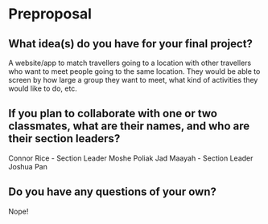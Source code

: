 # Preproposal

## What idea(s) do you have for your final project?

A website/app to match travellers going to a location with other travellers who want to meet people going to the same location.
They would be able to screen by how large a group they want to meet, what kind of activities they would like to do, etc.

## If you plan to collaborate with one or two classmates, what are their names, and who are their section leaders?

Connor Rice - Section Leader Moshe Poliak
Jad Maayah - Section Leader Joshua Pan

## Do you have any questions of your own?

Nope!
